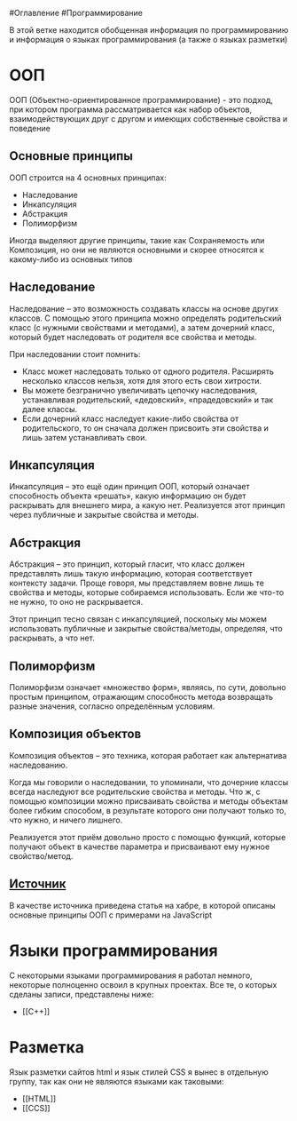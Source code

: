 #Оглавление #Программирование

В этой ветке находится обобщенная информация по программированию и информация о языках программирования (а также о языках разметки)
# ООП
ООП (Объектно-ориентированное программирование) - это подход, при котором программа рассматривается как набор объектов, взаимодействующих друг с другом и имеющих собственные свойства и поведение
## Основные принципы
ООП строится на 4 основных принципах:
* Наследование
* Инкапсуляция
* Абстракция
* Полиморфизм

Иногда выделяют другие принципы, такие как Сохраняемость или Композиция, но они не являются основными и скорее относятся к какому-либо из основных типов
## Наследование
Наследование – это возможность создавать классы на основе других классов. С помощью этого принципа можно определять родительский класс (с нужными свойствами и методами), а затем дочерний класс, который будет наследовать от родителя все свойства и методы.

При наследовании стоит помнить:
- Класс может наследовать только от одного родителя. Расширять несколько классов нельзя, хотя для этого есть свои хитрости.
- Вы можете безгранично увеличивать цепочку наследования, устанавливая родительский, «дедовский», «прадедовский» и так далее классы.
- Если дочерний класс наследует какие-либо свойства от родительского, то он сначала должен присвоить эти свойства и лишь затем устанавливать свои.
## Инкапсуляция
Инкапсуляция – это ещё один принцип ООП, который означает способность объекта «решать», какую информацию он будет раскрывать для внешнего мира, а какую нет. Реализуется этот принцип через публичные и закрытые свойства и методы.
## Абстракция
Абстракция – это принцип, который гласит, что класс должен представлять лишь такую информацию, которая соответствует контексту задачи. Проще говоря, мы представляем вовне лишь те свойства и методы, которые собираемся использовать. Если же что-то не нужно, то оно не раскрывается.  
  
Этот принцип тесно связан с инкапсуляцией, поскольку мы можем использовать публичные и закрытые свойства/методы, определяя, что раскрывать, а что нет.
## Полиморфизм
Полиморфизм означает «множество форм», являясь, по сути, довольно простым принципом, отражающим способность метода возвращать разные значения, согласно определённым условиям.
## Композиция объектов
Композиция объектов – это техника, которая работает как альтернатива наследованию.  
  
Когда мы говорили о наследовании, то упоминали, что дочерние классы всегда наследуют все родительские свойства и методы. Что ж, с помощью композиции можно присваивать свойства и методы объектам более гибким способом, в результате которого они получают только то, что нужно, и ничего лишнего.  
  
Реализуется этот приём довольно просто с помощью функций, которые получают объект в качестве параметра и присваивают ему нужное свойство/метод.
## [Источник](https://habr.com/ru/companies/ruvds/articles/665290/#anchorid3)
В качестве источника приведена статья на хабре, в которой описаны основные принципы ООП с примерами на JavaScript
# Языки программирования
С некоторыми языками программирования я работал немного, некоторые полноценно освоил в крупных проектах. Все те, о которых сделаны записи, представлены ниже:
- [[C++]]

# Разметка
Язык разметки сайтов html и язык стилей CSS я вынес в отдельную группу, так как они не являются языками как таковыми:
* [[HTML]]
* [[CCS]]
